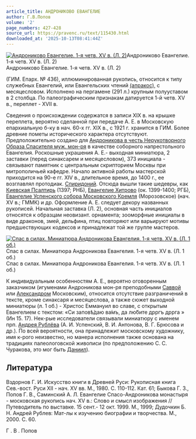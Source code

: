 ```yaml
---
article_title: АНДРОНИКОВО ЕВАНГЕЛИЕ
author: Г.В.Попов
volume: '2'
page_numbers: 427-428
source_url: https://pravenc.ru/text/115430.html
downloaded_at: '2025-10-13T08:41:44Z'
---
```


[![Андрониково Евангелие. 1-я четв. XV в. (Л. 2)](https://pravenc.ru/data/886/447/1234/i200.jpg "Кликните для увеличения картинки")](https://pravenc.ru/data/886/447/1234/i400.jpg)Андрониково Евангелие. 1-я четв. XV в. (Л. 2)  
Андрониково Евангелие. 1-я четв. XV в. (Л. 2)

(ГИМ. Епарх. № 436), иллюминированная рукопись, относится к типу служебных Евангелий, или Евангельских чтений [(апракос),](<https://pravenc.ru/text/(апракос) .html>) с месяцесловом. Исполнено на пергамене (291 л.) крупным полууставом в 2 столбца. По палеографическим признакам датируется 1-й четв. XV в., переплет - XVII в.

Сведения о происхождении содержатся в записи XIX в. на крышке переплета, вероятно сделанной при передаче А. Е. в Московскую епархиальную б-ку в нач. 60-х гг. XIX в., с 1921 г. хранится в ГИМ. Более древние пометы исторического характера отсутствуют. Предположительно создано для [Андроникова в честь Нерукотворного Образа Спасителя муж. мон-ря](<https://pravenc.ru/text/АНДРОНИКОВ В ЧЕСТЬ НЕРУКОТВОРНОГО ОБРАЗА СПАСИТЕЛЯ МУЖСКОЙ МОНАСТЫРЬ.html>) в качестве соборного напрестольного Евангелия. Роскошные украшения А. Е.- выходная миниатюра, 2 заставки (перед синаксарем и месяцесловом), 373 инициала - связывают памятник с центральным скрипторием Москвы при митрополичьей кафедре. Начало активной работы мастерской приходится на 90-е гг. XIV в., длительное время, до 1400 г., ее возглавлял протодиак. [Спиридоний](https://pravenc.ru/text/Спиридоний.html). Отсюда вышли такие шедевры, как [Киевская Псалтирь](<https://pravenc.ru/text/Киевская Псалтирь.html>) (1397; РНБ), [Евангелие Хитрово](<https://pravenc.ru/text/Евангелие Хитрово.html>) (ок. 1399-1400; РГБ), [Евангелие Успенского собора Московского Кремля](<https://pravenc.ru/text/Евангелие Успенского собора Московского Кремля.html>) (Морозовское) (нач. XV в.; ГММК) и др. Оформление А. Е. следует декору названных рукописей. Начальная заставка (Л. 2), основная часть инициалов относятся к образцам неовизант. орнамента; зооморфные инициалы в виде драконов, змей, дельфина, птиц повторяют или варьируют мотивы предшествующих кодексов и принадлежат той же группе мастеров.

[![Спас в силах. Миниатюра Андроникова Евангелия. 1-я четв. XV в. (Л. 1 об.)](https://pravenc.ru/data/383/448/1234/i200.jpg "Кликните для увеличения картинки")](https://pravenc.ru/data/383/448/1234/i400.jpg)Спас в силах. Миниатюра Андроникова Евангелия. 1-я четв. XV в. (Л. 1 об.)  
Спас в силах. Миниатюра Андроникова Евангелия. 1-я четв. XV в. (Л. 1 об.)

К индивидуальным особенностям А. Е., вероятно оговоренным заказчиком (игуменами Андроникова мон-ря преподобными [Саввой](https://pravenc.ru/text/Саввой.html) или [Александром](https://pravenc.ru/text/Александр.html) Московским), относится отсутствие разграничений в тексте, кроме синаксаря и месяцеслова, а также сюжет выходной миниатюры (л. 1 об.) - Христос Еммануил во славе, с открытым Евангелием с текстом: «<span class="cu">Си</span> <span class="cu">заповѣ́даю</span> <span class="cu">ва́мъ,</span> <span class="cu">да</span> <span class="cu">лю́бите</span> <span class="cu">дрpгъ</span> <span class="cu">дрpга</span> » (Ин 15. 17). Нек-рые исследователи связывали миниатюру с именем прп. [Андрея Рублёва](<https://pravenc.ru/text/Андрей Рублёв.html>) (А. И. Успенский, В. И. Антонова, В. Г. Брюсова и др.). По всей вероятности, она принадлежит московскому художнику, имя к-рого неизвестно, но манера исполнения также основана на традициях палеологовской живописи (по предположению С. С. Чуракова, это мог быть [Даниил](https://pravenc.ru/text/Даниил.html)).

## Литература

Вздорнов Г. И. Искусство книги в Древней Руси: Рукописная книга Сев.-вост. Руси XII - нач. XV вв. М., 1980. С. 110-112. Кат. 61; Быкова Г. З., Попов Г. В., Саминский А. Л. Евангелие Спасо-Андроникова монастыря - московская рукопись нач. XV в.: Слово и смысл изображения // Путеводитель по выставке. 15 сент.- 12 окт. 1999. М., 1999; Дудочкин Б. Н. Андрей Рублев: Мат-лы к изучению биографии и творчества. М., 2000. С. 60.

Г .  В .  Попов
